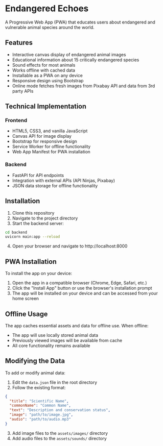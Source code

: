 # Endangered Echoes

A Progressive Web App (PWA) that educates users about endangered and vulnerable animal species around the world.

## Features

- Interactive canvas display of endangered animal images
- Educational information about 15 critically endangered species
- Sound effects for most animals
- Works offline with cached data
- Installable as a PWA on any device
- Responsive design using Bootstrap
- Online mode fetches fresh images from Pixabay API and data from 3rd party APIs

## Technical Implementation

### Frontend
- HTML5, CSS3, and vanilla JavaScript
- Canvas API for image display
- Bootstrap for responsive design
- Service Worker for offline functionality
- Web App Manifest for PWA installation

### Backend
- FastAPI for API endpoints
- Integration with external APIs (API Ninjas, Pixabay)
- JSON data storage for offline functionality

## Installation

1. Clone this repository
2. Navigate to the project directory
3. Start the backend server:

```bash
cd backend
uvicorn main:app --reload
```

4. Open your browser and navigate to http://localhost:8000

## PWA Installation

To install the app on your device:
1. Open the app in a compatible browser (Chrome, Edge, Safari, etc.)
2. Click the "Install App" button or use the browser's installation prompt
3. The app will be installed on your device and can be accessed from your home screen

## Offline Usage

The app caches essential assets and data for offline use. When offline:
- The app will use locally stored animal data
- Previously viewed images will be available from cache
- All core functionality remains available

## Modifying the Data

To add or modify animal data:

1. Edit the `data.json` file in the root directory
2. Follow the existing format:

```json
{
  "title": "Scientific Name",
  "commonName": "Common Name",
  "text": "Description and conservation status",
  "image": "path/to/image.jpg",
  "audio": "path/to/audio.mp3"
}
```

3. Add image files to the `assets/images/` directory
4. Add audio files to the `assets/sounds/` directory

